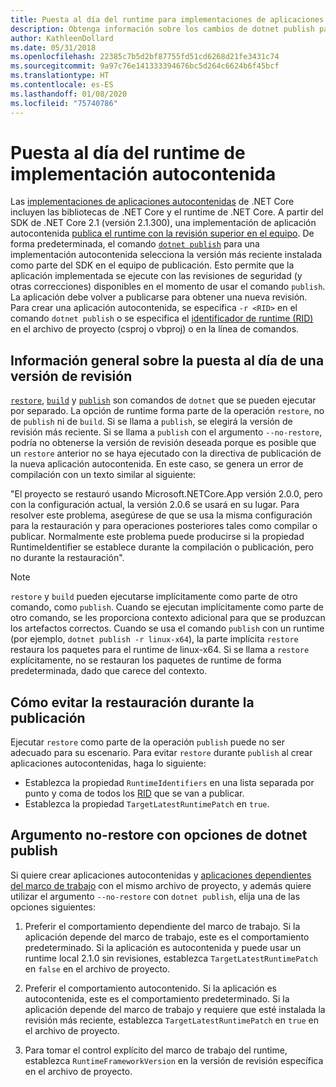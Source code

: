 ```yaml
---
title: Puesta al día del runtime para implementaciones de aplicaciones autocontenidas de .NET Core.
description: Obtenga información sobre los cambios de dotnet publish para implementaciones autocontenidas.
author: KathleenDollard
ms.date: 05/31/2018
ms.openlocfilehash: 22385c7b5d2bf87755fd51cd6268d21fe3431c74
ms.sourcegitcommit: 9a97c76e141333394676bc5d264c6624b6f45bcf
ms.translationtype: HT
ms.contentlocale: es-ES
ms.lasthandoff: 01/08/2020
ms.locfileid: "75740786"
---
```

# <a name="self-contained-deployment-runtime-roll-forward"></a>Puesta al día del runtime de implementación autocontenida

Las [implementaciones de aplicaciones autocontenidas](index.md) de .NET Core incluyen las bibliotecas de .NET Core y el runtime de .NET Core. A partir del SDK de .NET Core 2.1 (versión 2.1.300), una implementación de aplicación autocontenida [publica el runtime con la revisión superior en el equipo](https://github.com/dotnet/designs/pull/36). De forma predeterminada, el comando [`dotnet publish`](../tools/dotnet-publish.md) para una implementación autocontenida selecciona la versión más reciente instalada como parte del SDK en el equipo de publicación. Esto permite que la aplicación implementada se ejecute con las revisiones de seguridad (y otras correcciones) disponibles en el momento de usar el comando `publish`. La aplicación debe volver a publicarse para obtener una nueva revisión. Para crear una aplicación autocontenida, se especifica `-r <RID>` en el comando `dotnet publish` o se especifica el [identificador de runtime (RID)](../rid-catalog.md) en el archivo de proyecto (csproj o vbproj) o en la línea de comandos.

## <a name="patch-version-roll-forward-overview"></a>Información general sobre la puesta al día de una versión de revisión

[`restore`](../tools/dotnet-restore.md), [`build`](../tools/dotnet-build.md) y [`publish`](../tools/dotnet-publish.md) son comandos de `dotnet` que se pueden ejecutar por separado. La opción de runtime forma parte de la operación `restore`, no de `publish` ni de `build`. Si se llama a `publish`, se elegirá la versión de revisión más reciente. Si se llama a `publish` con el argumento `--no-restore`, podría no obtenerse la versión de revisión deseada porque es posible que un `restore` anterior no se haya ejecutado con la directiva de publicación de la nueva aplicación autocontenida. En este caso, se genera un error de compilación con un texto similar al siguiente:

  "El proyecto se restauró usando Microsoft.NETCore.App versión 2.0.0, pero con la configuración actual, la versión 2.0.6 se usará en su lugar. Para resolver este problema, asegúrese de que se usa la misma configuración para la restauración y para operaciones posteriores tales como compilar o publicar. Normalmente este problema puede producirse si la propiedad RuntimeIdentifier se establece durante la compilación o publicación, pero no durante la restauración".

> [!NOTE]
> `restore` y `build` pueden ejecutarse implícitamente como parte de otro comando, como `publish`. Cuando se ejecutan implícitamente como parte de otro comando, se les proporciona contexto adicional para que se produzcan los artefactos correctos. Cuando se usa el comando `publish` con un runtime (por ejemplo, `dotnet publish -r linux-x64`), la parte implícita `restore` restaura los paquetes para el runtime de linux-x64. Si se llama a `restore` explícitamente, no se restauran los paquetes de runtime de forma predeterminada, dado que carece del contexto.

## <a name="how-to-avoid-restore-during-publish"></a>Cómo evitar la restauración durante la publicación

Ejecutar `restore` como parte de la operación `publish` puede no ser adecuado para su escenario. Para evitar `restore` durante `publish` al crear aplicaciones autocontenidas, haga lo siguiente:

- Establezca la propiedad `RuntimeIdentifiers` en una lista separada por punto y coma de todos los [RID](../rid-catalog.md) que se van a publicar.
- Establezca la propiedad `TargetLatestRuntimePatch` en `true`.

## <a name="no-restore-argument-with-dotnet-publish-options"></a>Argumento no-restore con opciones de dotnet publish

Si quiere crear aplicaciones autocontenidas y [aplicaciones dependientes del marco de trabajo](index.md) con el mismo archivo de proyecto, y además quiere utilizar el argumento `--no-restore` con `dotnet publish`, elija una de las opciones siguientes:

1. Preferir el comportamiento dependiente del marco de trabajo. Si la aplicación depende del marco de trabajo, este es el comportamiento predeterminado. Si la aplicación es autocontenida y puede usar un runtime local 2.1.0 sin revisiones, establezca `TargetLatestRuntimePatch` en `false` en el archivo de proyecto.

2. Preferir el comportamiento autocontenido. Si la aplicación es autocontenida, este es el comportamiento predeterminado. Si la aplicación depende del marco de trabajo y requiere que esté instalada la revisión más reciente, establezca `TargetLatestRuntimePatch` en `true` en el archivo de proyecto.

3. Para tomar el control explícito del marco de trabajo del runtime, establezca `RuntimeFrameworkVersion` en la versión de revisión específica en el archivo de proyecto.
